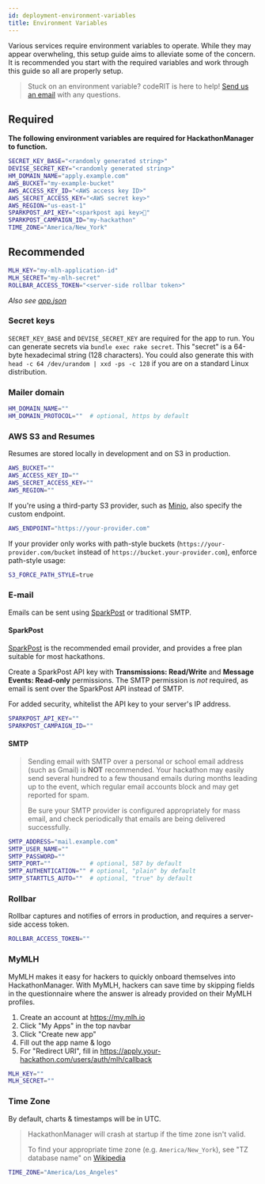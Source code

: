 ```yaml
---
id: deployment-environment-variables
title: Environment Variables
---
```


Various services require environment variables to operate. While they may appear overwheling, this setup guide aims to alleviate some of the concern. It is recommended you start with the required variables and work through this guide so all are properly setup.

> Stuck on an environment variable? codeRIT is here to help! [Send us an email](mailto:engineering@coderit.org) with any questions.

## Required
**The following environment variables are required for HackathonManager to function.**

```bash
SECRET_KEY_BASE="<randomly generated string>"
DEVISE_SECRET_KEY="<randomly generated string>"
HM_DOMAIN_NAME="apply.example.com"
AWS_BUCKET="my-example-bucket"
AWS_ACCESS_KEY_ID="<AWS access key ID>"
AWS_SECRET_ACCESS_KEY="<AWS secret key>"
AWS_REGION="us-east-1"
SPARKPOST_API_KEY="<sparkpost api key>"
SPARKPOST_CAMPAIGN_ID="my-hackathon"
TIME_ZONE="America/New_York"
```

## Recommended
```bash
MLH_KEY="my-mlh-application-id"
MLH_SECRET="my-mlh-secret"
ROLLBAR_ACCESS_TOKEN="<server-side rollbar token>"
```

_Also see [app.json](https://github.com/codeRIT/hackathon_manager/blob/master/app.json)_

### Secret keys

`SECRET_KEY_BASE` and `DEVISE_SECRET_KEY` are required for the app to run. You can generate secrets via `bundle exec rake secret`. This "secret" is a 64-byte hexadecimal string (128 characters). You could also generate this with `head -c 64 /dev/urandom | xxd -ps -c 128` if you are on a standard Linux distribution.

### Mailer domain

```bash
HM_DOMAIN_NAME=""
HM_DOMAIN_PROTOCOL=""  # optional, https by default
```

### AWS S3 and Resumes

Resumes are stored locally in development and on S3 in production.

```bash
AWS_BUCKET=""
AWS_ACCESS_KEY_ID=""
AWS_SECRET_ACCESS_KEY=""
AWS_REGION=""
```

If you're using a third-party S3 provider, such as [Minio](https://min.io), also specify the custom endpoint.

```bash
AWS_ENDPOINT="https://your-provider.com"
```

If your provider only works with path-style buckets (`https://your-provider.com/bucket` instead of `https://bucket.your-provider.com`), enforce path-style usage:

```bash
S3_FORCE_PATH_STYLE=true
```

### E-mail

Emails can be sent using [SparkPost](https://www.sparkpost.com) or traditional SMTP.

#### SparkPost

[SparkPost](https://www.sparkpost.com) is the recommended email provider, and provides a free plan suitable for most hackathons.

Create a SparkPost API key with **Transmissions: Read/Write** and **Message Events: Read-only** permissions. The SMTP permission is _not_ required, as email is sent over the SparkPost API instead of SMTP.

For added security, whitelist the API key to your server's IP address.

```bash
SPARKPOST_API_KEY=""
SPARKPOST_CAMPAIGN_ID=""
```

#### SMTP

>Sending email with SMTP over a personal or school email address (such as Gmail) is **NOT** recommended. Your hackathon may easily send several hundred to a few thousand emails during months leading up to the event, which regular email accounts block and may get reported for spam.
>
>Be sure your SMTP provider is configured appropriately for mass email, and check periodically that emails are being delivered successfully.

```bash
SMTP_ADDRESS="mail.example.com"
SMTP_USER_NAME=""
SMTP_PASSWORD=""
SMTP_PORT=""           # optional, 587 by default
SMTP_AUTHENTICATION="" # optional, "plain" by default
SMTP_STARTTLS_AUTO=""  # optional, "true" by default
```

### Rollbar

Rollbar captures and notifies of errors in production, and requires a server-side access token.

```bash
ROLLBAR_ACCESS_TOKEN=""
```

### MyMLH

MyMLH makes it easy for hackers to quickly onboard themselves into HackathonManager. With MyMLH, hackers can save time by skipping fields in the questionnaire where the answer is already provided on their MyMLH profiles.

1. Create an account at https://my.mlh.io
2. Click "My Apps" in the top navbar
3. Click "Create new app"
4. Fill out the app name & logo
5. For "Redirect URI", fill in https://apply.your-hackathon.com/users/auth/mlh/callback

```bash
MLH_KEY=""
MLH_SECRET=""
```

### Time Zone

By default, charts & timestamps will be in UTC.

>HackathonManager will crash at startup if the time zone isn't valid.
>
>To find your appropriate time zone (e.g. `America/New_York`), see "TZ database name" on [Wikipedia](https://en.wikipedia.org/wiki/List_of_tz_database_time_zones)

```bash
TIME_ZONE="America/Los_Angeles"
```
